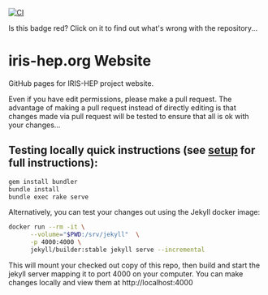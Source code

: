 [![CI](https://github.com/iris-hep/iris-hep.github.io/actions/workflows/deploy.yml/badge.svg)](https://github.com/iris-hep/iris-hep.github.io/actions/workflows/deploy.yml)

Is this badge red? Click on it to find out what's wrong with the repository...

# iris-hep.org Website

GitHub pages for IRIS-HEP project website.

Even if you have edit permissions, please make a pull request. The advantage of
making a pull request instead of directly editing is that changes made via pull
request will be tested to ensure that all is ok with your changes...


## Testing locally quick instructions (see [setup](https://iris-hep.org/docs/webdev) for full instructions):

```bash
gem install bundler
bundle install
bundle exec rake serve
```

Alternatively, you can test your changes out using the Jekyll docker image:
```bash
docker run --rm -it \
      --volume="$PWD:/srv/jekyll"  \
      -p 4000:4000 \
      jekyll/builder:stable jekyll serve --incremental
```
This will mount your checked out copy of this repo, then build and start the
jekyll server mapping it to port 4000 on your computer. You can make changes
locally and view them at http://localhost:4000
